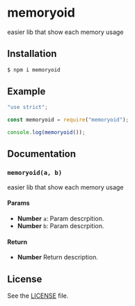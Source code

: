 
















# memoryoid

easier lib that show each memory usage




## Installation

```sh
$ npm i memoryoid
```









## Example






```js
"use strict";

const memoryoid = require("memoryoid");

console.log(memoryoid());
```






## Documentation





### `memoryoid(a, b)`
easier lib that show each memory usage

#### Params
- **Number** `a`: Param descrpition.
- **Number** `b`: Param descrpition.

#### Return
- **Number** Return description.








## License
See the [LICENSE][license] file.


[license]: /LICENSE
[contributing]: /CONTRIBUTING.md
[docs]: /DOCUMENTATION.md
